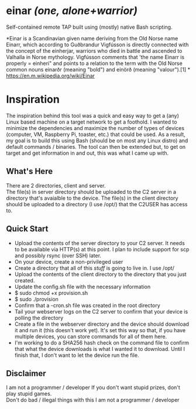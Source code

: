 # einar *(one, alone+warrior)*
Self-contained remote TAP built using (mostly) native Bash scripting.  

*Einar is a Scandinavian given name deriving from the Old Norse name Einarr, which according to Guðbrandur Vigfússon is directly connected with the concept of the einherjar, warriors who died in battle and ascended to Valhalla in Norse mythology. Vigfússon comments that 'the name Einarr is properly = einheri" and points to a relation to the term with the Old Norse common nouns einarðr (meaning "bold") and einörð (meaning "valour").[1] *
https://en.m.wikipedia.org/wiki/Einar

# Inspiration ##
The inspiration behind this tool was a quick and easy way to get a (any) Linux based machine on a target network to get a foothold.  I wanted to minimize the dependencies and maximize the number of types of devices (computer, VM, Raspberry Pi, toaster, etc.) that could be used.  As a result, my goal is to build this using Bash (should be on most any Linux distro) and default commands / binaries.  The tool can then be extended but, to get on target and get information in and out, this was what I came up with.

## What's Here ##
There are 2 directories, client and server.  
The file(s) in server directory should be uploaded to the C2 server in a directory that's avaialble to the device.
The file(s) in the client directory should be uploaded to a directory (I use /opt/<something>) that the C2USER has access to.

## Quick Start ##
- Upload the contents of the server directory to your C2 server.  It needs to be available via HTTP(s) at this point.  I plan to include support for scp and possibly rsync (over SSH) later.
- On your device, create a non-privileged user
- Create a directory that all of this *stuff* is going to live in.  I use /opt/<something>
- Upload the contents of the client directory to the directory that you just created.
- Update the config.sh file with the necessary information
- $ sudo chmod +x provision.sh
- $ sudo ./provision
- Confirm that a <SERIAL>-cron.sh file was created in the root directory
- Tail your webserver logs on the C2 server to confirm that your device is polling the directory
- Create a file <SERIAL> in the webserver directory and the device should download it and run it (this doesn't work yet).  It's set this way so that, if you have multiple devices, you can store commands for all of them here.
- I'm working to do a SHA256 hash check on the command file to confirm that what the device downloads is what I wanted it to download.  Until I finish that, I don't want to let the device run the file.

## Disclaimer ##
I am not a programmer / developer
If you don't want stupid prizes, don't play stupid games.  
Don't do bad / illegal things with this
I am not a programmer / developer
